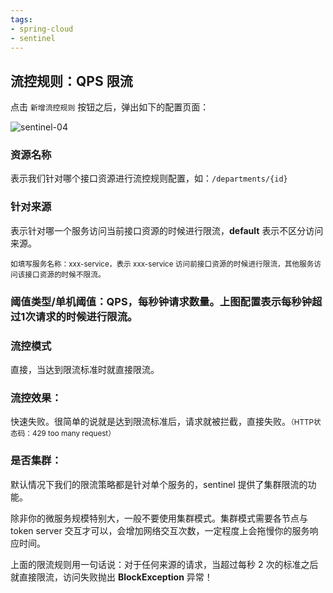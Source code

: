 ```yaml
---
tags: 
- spring-cloud 
- sentinel 
---
```


## 流控规则：QPS 限流

点击 `新增流控规则` 按钮之后，弹出如下的配置页面：

![sentinel-04](https://woniumd.oss-cn-hangzhou.aliyuncs.com/java/hemiao/20220627135449.png)

### 资源名称

表示我们针对哪个接口资源进行流控规则配置，如：`/departments/{id}`

### 针对来源

表示针对哪一个服务访问当前接口资源的时候进行限流，**default** 表示不区分访问来源。
    
<small>如填写服务名称：xxx-service，表示 xxx-service 访问前接口资源的时候进行限流，其他服务访问该接口资源的时候不限流。</small>

### 阈值类型/单机阈值：QPS，每秒钟请求数量。上图配置表示每秒钟超过1次请求的时候进行限流。

### 流控模式

直接，当达到限流标准时就直接限流。

### 流控效果：

快速失败。很简单的说就是达到限流标准后，请求就被拦截，直接失败。<small>（HTTP状态码：429 too many request）</small>

### 是否集群：

默认情况下我们的限流策略都是针对单个服务的，sentinel 提供了集群限流的功能。
    
除非你的微服务规模特别大，一般不要使用集群模式。集群模式需要各节点与 token server 交互才可以，会增加网络交互次数，一定程度上会拖慢你的服务响应时间。

上面的限流规则用一句话说：对于任何来源的请求，当超过每秒 2 次的标准之后就直接限流，访问失败抛出 **BlockException** 异常！

